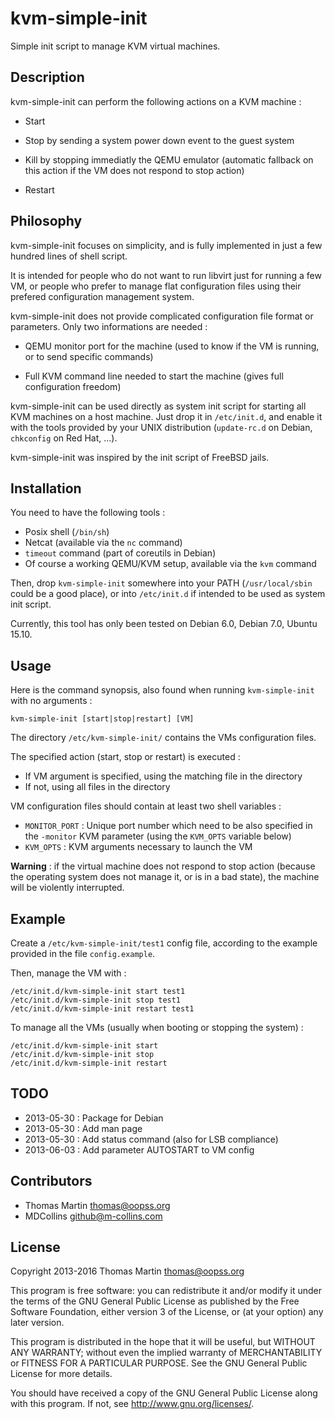 
# kvm-simple-init

Simple init script to manage KVM virtual machines.

## Description

kvm-simple-init can perform the following actions on a KVM machine :

- Start

- Stop by sending a system power down event to the guest system

- Kill by stopping immediatly the QEMU emulator (automatic fallback on this
action if the VM does not respond to stop action)

- Restart

## Philosophy

kvm-simple-init focuses on simplicity, and is fully implemented in just a few
hundred lines of shell script.

It is intended for people who do not want to run libvirt just for running a few
VM, or people who prefer to manage flat configuration files using their
prefered configuration management system.

kvm-simple-init does not provide complicated configuration file format or
parameters. Only two informations are needed :

- QEMU monitor port for the machine (used to know if the VM is running, or to
send specific commands)

- Full KVM command line needed to start the machine (gives full configuration
freedom)

kvm-simple-init can be used directly as system init script for starting all KVM
machines on a host machine.  Just drop it in `/etc/init.d`, and enable it with
the tools provided by your UNIX distribution (`update-rc.d` on Debian,
`chkconfig` on Red Hat, ...).

kvm-simple-init was inspired by the init script of FreeBSD jails.

## Installation

You need to have the following tools :

- Posix shell (`/bin/sh`)
- Netcat (available via the `nc` command)
- `timeout` command (part of coreutils in Debian)
- Of course a working QEMU/KVM setup, available via the `kvm` command

Then, drop `kvm-simple-init` somewhere into your PATH (`/usr/local/sbin` could
be a good place), or into `/etc/init.d` if intended to be used as system init
script.

Currently, this tool has only been tested on Debian 6.0, Debian 7.0, Ubuntu 15.10.

## Usage

Here is the command synopsis, also found when running `kvm-simple-init` with no arguments :

~~~~~
kvm-simple-init [start|stop|restart] [VM]
~~~~~

The directory `/etc/kvm-simple-init/` contains the VMs configuration files.

The specified action (start, stop or restart) is executed :

- If VM argument is specified, using the matching file in the directory
- If not, using all files in the directory

VM configuration files should contain at least two shell variables :

- `MONITOR_PORT` :  Unique port number which need to be also specified in the
`-monitor` KVM parameter (using the `KVM_OPTS` variable below)
- `KVM_OPTS` : KVM arguments necessary to launch the VM

__Warning__ : if the virtual machine does not respond to stop action (because the operating system does not manage it, or is in a bad state), the machine will be violently interrupted.

## Example

Create a `/etc/kvm-simple-init/test1` config file, according to the example
provided in the file `config.example`.

Then, manage the VM with :

~~~~~
/etc/init.d/kvm-simple-init start test1
/etc/init.d/kvm-simple-init stop test1
/etc/init.d/kvm-simple-init restart test1
~~~~~

To manage all the VMs (usually when booting or stopping the system) :

~~~~~
/etc/init.d/kvm-simple-init start
/etc/init.d/kvm-simple-init stop
/etc/init.d/kvm-simple-init restart
~~~~~

## TODO

- 2013-05-30 : Package for Debian
- 2013-05-30 : Add man page
- 2013-05-30 : Add status command (also for LSB compliance)
- 2013-06-03 : Add parameter AUTOSTART to VM config

## Contributors

- Thomas Martin <thomas@oopss.org>
- MDCollins <github@m-collins.com>

## License

Copyright 2013-2016 Thomas Martin <thomas@oopss.org>

This program is free software: you can redistribute it and/or modify
it under the terms of the GNU General Public License as published by
the Free Software Foundation, either version 3 of the License, or
(at your option) any later version.

This program is distributed in the hope that it will be useful,
but WITHOUT ANY WARRANTY; without even the implied warranty of
MERCHANTABILITY or FITNESS FOR A PARTICULAR PURPOSE.  See the
GNU General Public License for more details.

You should have received a copy of the GNU General Public License
along with this program.  If not, see <http://www.gnu.org/licenses/>.

